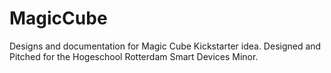 # MagicCube
Designs and documentation for Magic Cube Kickstarter idea. Designed and Pitched for the Hogeschool Rotterdam Smart Devices Minor.
